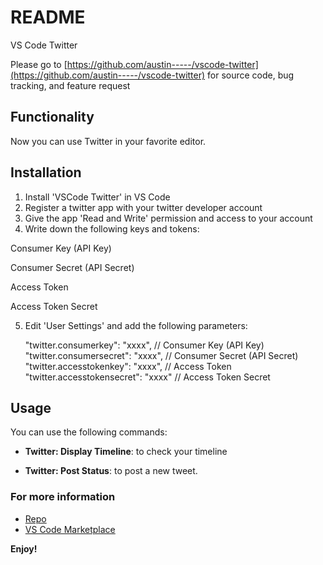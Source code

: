 # README

VS Code Twitter

Please go to [https://github.com/austin-----/vscode-twitter](https://github.com/austin-----/vscode-twitter) for source code, bug tracking, and feature request

## Functionality
Now you can use Twitter in your favorite editor.

## Installation
1. Install 'VSCode Twitter' in VS Code
2. Register a twitter app with your twitter developer account
3. Give the app 'Read and Write' permission and access to your account
4. Write down the following keys and tokens:

 Consumer Key (API Key)
 
 Consumer Secret (API Secret)
 
 Access Token
 
 Access Token Secret

5. Edit 'User Settings' and add the following parameters:


    "twitter.consumerkey": "xxxx", // Consumer Key (API Key) 
    "twitter.consumersecret": "xxxx", // Consumer Secret (API Secret)
    "twitter.accesstokenkey": "xxxx", // Access Token
    "twitter.accesstokensecret": "xxxx" // Access Token Secret

## Usage
You can use the following commands:

* **Twitter: Display Timeline**: to check your timeline

* **Twitter: Post Status**: to post a new tweet.

### For more information
* [Repo](https://github.com/austin-----/vscode-twitter)
* [VS Code Marketplace](https://marketplace.visualstudio.com/items/austin.vscode-twitter)

**Enjoy!**
